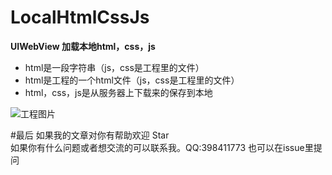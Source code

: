 # LocalHtmlCssJs

**UIWebView 加载本地html，css，js**
- html是一段字符串（js，css是工程里的文件）
- html是工程的一个html文件（js，css是工程里的文件）
- html，css，js是从服务器上下载来的保存到本地


![工程图片](http://upload-images.jianshu.io/upload_images/101810-bf71aef3befc373e.png?imageMogr2/auto-orient/strip%7CimageView2/2/w/1240)


#最后
如果我的文章对你有帮助欢迎 Star  
如果你有什么问题或者想交流的可以联系我。QQ:398411773 也可以在issue里提问
